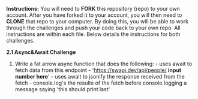 **Instructions:**
You will need to **FORK** this repository (repo) to your own account.  After you have forked it to your account, you will then need to **CLONE** that repo to your computer.  By doing this, you will be able to work through the challenges and push your code back to your own repo.  All instructions are within each file.  Below details the instructions for both challenges.

**2.1 Async&Await Challenge**

1. Write a fat arrow async function that does the following:
        - uses await to fetch data from this endpoint - 'https://swapi.dev/api/people/ **input number here**'
        - uses await to jsonify the response received from the fetch
        - console.log's the results of the fetch before console.logging a message saying 'this should print last'